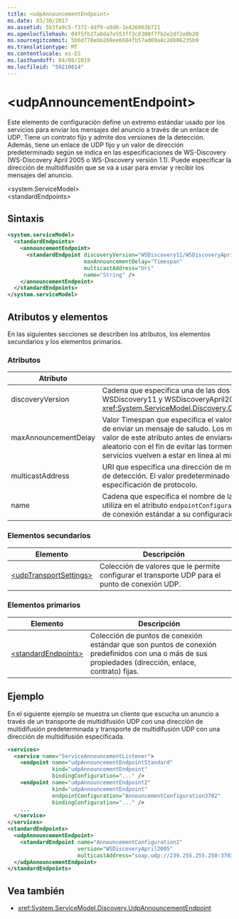 ```yaml
---
title: <udpAnnouncementEndpoint>
ms.date: 03/30/2017
ms.assetid: 5b3fa9c5-f372-4df9-a9d6-1e426063b721
ms.openlocfilehash: 04f5fb27a0da7e553ff3c0308f7fb2e2df2e0b20
ms.sourcegitcommit: 5b6d778ebb269ee6684fb57ad69a8c28b06235b9
ms.translationtype: MT
ms.contentlocale: es-ES
ms.lasthandoff: 04/08/2019
ms.locfileid: "59210014"
---
```

# <a name="udpannouncementendpoint"></a>\<udpAnnouncementEndpoint>
Este elemento de configuración define un extremo estándar usado por los servicios para enviar los mensajes del anuncio a través de un enlace de UDP. Tiene un contrato fijo y admite dos versiones de la detección. Además, tiene un enlace de UDP fijo y un valor de dirección predeterminado según se indica en las especificaciones de WS-Discovery (WS-Discovery April 2005 o WS-Discovery versión 1.1). Puede especificar la dirección de multidifusión que se va a usar para enviar y recibir los mensajes del anuncio.  
  
\<system.ServiceModel>  
\<standardEndpoints>  
  
## <a name="syntax"></a>Sintaxis  
  
```xml  
<system.serviceModel>
  <standardEndpoints>
    <announcementEndpoint>
      <standardEndpoint discoveryVersion="WSDiscovery11/WSDiscoveryApril2005"
                        maxAnnouncementDelay="Timespan"
                        multicastAddress="Uri"
                        name="String" />
    </announcementEndpoint>
  </standardEndpoints>
</system.serviceModel>
```  
  
## <a name="attributes-and-elements"></a>Atributos y elementos  
 En las siguientes secciones se describen los atributos, los elementos secundarios y los elementos primarios.  
  
### <a name="attributes"></a>Atributos  
  
|Atributo|Descripción|  
|---------------|-----------------|  
|discoveryVersion|Cadena que especifica una de las dos versiones del protocolo WS-Discovery. Los valores válidos son WSDiscovery11 y WSDiscoveryApril2005. Este valor es del tipo <xref:System.ServiceModel.Discovery.Configuration.AnnouncementEndpointElement.DiscoveryVersion>.|  
|maxAnnouncementDelay|Valor Timespan que especifica el valor máximo del tiempo que el protocolo Discovery esperará antes de enviar un mensaje de saludo. Los mensajes esperarán un valor de tiempo aleatorio entre 0 y el valor de este atributo antes de enviarse. Este atributo se utiliza para establecer un retraso pequeño y aleatorio con el fin de evitar las tormentas de red cuando se pierde la conexión de una red y todos los servicios vuelven a estar en línea al mismo tiempo.|  
|multicastAddress|URI que especifica una dirección de multidifusión que se va a usar para enviar y recibir los mensajes de detección. El valor predeterminado es la dirección de multidifusión como compatible con la especificación de protocolo.|  
|name|Cadena que especifica el nombre de la configuración del punto de conexión estándar. El nombre se utiliza en el atributo `endpointConfiguration` del punto de conexión del servicio para vincular un punto de conexión estándar a su configuración.|  
  
### <a name="child-elements"></a>Elementos secundarios  
  
|Elemento|Descripción|  
|-------------|-----------------|  
|[\<udpTransportSettings>](udptransportsettings.md)|Colección de valores que le permite configurar el transporte UDP para el punto de conexión UDP.|  
  
### <a name="parent-elements"></a>Elementos primarios  
  
|Elemento|Descripción|  
|-------------|-----------------|  
|[\<standardEndpoints>](standardendpoints.md)|Colección de puntos de conexión estándar que son puntos de conexión predefinidos con una o más de sus propiedades (dirección, enlace, contrato) fijas.|  
  
## <a name="example"></a>Ejemplo  
 En el siguiente ejemplo se muestra un cliente que escucha un anuncio a través de un transporte de multidifusión UDP con una dirección de multidifusión predeterminada y transporte de multidifusión UDP con una dirección de multidifusión especificada.  
  
```xml  
<services>
  <service name="ServiceAnnouncementListener">
    <endpoint name="udpAnnouncementEndpointStandard"
              kind="udpAnnouncementEndpoint"
              bindingConfiguration="..." />
    <endpoint name="udpAnnouncementEndpoint2"
              kind="udpAnnouncementEndpoint"
              endpointConfiguration="AnnouncementConfiguration3702"
              bindingConfiguration="..." />
    ...
  </service>
</services>
<standardEndpoints>
  <udpAnnouncementEndpoint>
    <standardEndpoint name="AnnouncementConfiguration2"
                      version="WSDiscoveryApril2005"
                      multicastAddress="soap.udp://239.255.255.250:3703"/>
  </udpAnnouncementEndpoint>
</standardEndpoints>
```  
  
## <a name="see-also"></a>Vea también

- <xref:System.ServiceModel.Discovery.UdpAnnouncementEndpoint>
